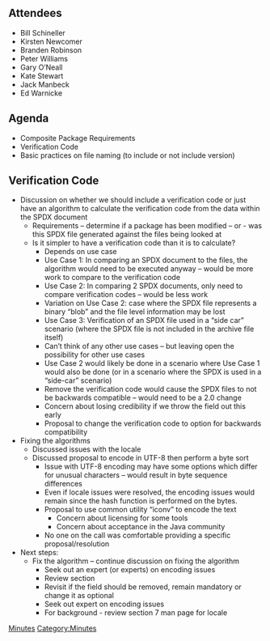 ## Attendees

  - Bill Schineller
  - Kirsten Newcomer
  - Branden Robinson
  - Peter Williams
  - Gary O’Neall
  - Kate Stewart
  - Jack Manbeck
  - Ed Warnicke

## Agenda

  - Composite Package Requirements
  - Verification Code
  - Basic practices on file naming (to include or not include version)

## Verification Code

  - Discussion on whether we should include a verification code or just
    have an algorithm to calculate the verification code from the data
    within the SPDX document
      - Requirements – determine if a package has been modified – or -
        was this SPDX file generated against the files being looked at
      - Is it simpler to have a verification code than it is to
        calculate?
          - Depends on use case
          - Use Case 1: In comparing an SPDX document to the files, the
            algorithm would need to be executed anyway – would be more
            work to compare to the verification code
          - Use Case 2: In comparing 2 SPDX documents, only need to
            compare verification codes – would be less work
          - Variation on Use Case 2: case where the SPDX file represents
            a binary “blob” and the file level information may be lost
          - Use Case 3: Verification of an SPDX file used in a “side
            car” scenario (where the SPDX file is not included in the
            archive file itself)
          - Can’t think of any other use cases – but leaving open the
            possibility for other use cases
          - Use Case 2 would likely be done in a scenario where Use Case
            1 would also be done (or in a scenario where the SPDX is
            used in a “side-car” scenario)
          - Remove the verification code would cause the SPDX files to
            not be backwards compatible – would need to be a 2.0 change
          - Concern about losing credibility if we throw the field out
            this early
          - Proposal to change the verification code to option for
            backwards compatibility
  - Fixing the algorithms
      - Discussed issues with the locale
      - Discussed proposal to encode in UTF-8 then perform a byte sort
          - Issue with UTF-8 encoding may have some options which differ
            for unusual characters – would result in byte sequence
            differences
          - Even if locale issues were resolved, the encoding issues
            would remain since the hash function is performed on the
            bytes.
          - Proposal to use common utility “iconv” to encode the text
              - Concern about licensing for some tools
              - Concern about acceptance in the Java community
          - No one on the call was comfortable providing a specific
            proposal/resolution
  - Next steps:
      - Fix the algorithm – continue discussion on fixing the algorithm
          - Seek out an expert (or experts) on encoding issues
          - Review section
          - Revisit if the field should be removed, remain mandatory or
            change it as optional
          - Seek out expert on encoding issues
          - For background - review section 7 man page for locale

[Minutes](Category:Technical "wikilink")
[Category:Minutes](Category:Minutes "wikilink")
